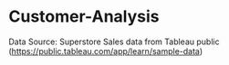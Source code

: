 # Customer-Analysis
Data Source: Superstore Sales data from Tableau public (https://public.tableau.com/app/learn/sample-data)
